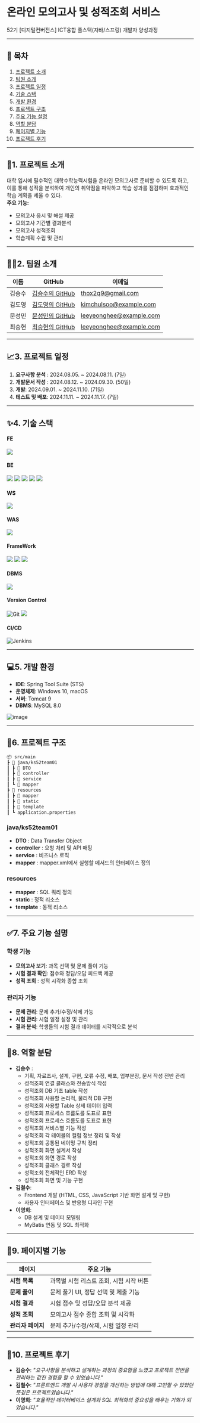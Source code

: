 # **온라인 모의고사 및 성적조회 서비스**  
52기 [디지털컨버전스] ICT융합 풀스택(자바/스프링) 개발자 양성과정

---

## 📖 목차
1. [프로젝트 소개](#1-프로젝트-소개)
2. [팀원 소개](#2-팀원-소개)  
3. [프로젝트 일정](#3-프로젝트-일정)  
4. [기술 스택](#4-기술-스택)  
5. [개발 환경](#5-개발-환경)  
6. [프로젝트 구조](#6-프로젝트-구조)  
7. [주요 기능 설명](#7-주요-기능-설명)  
8. [역할 분담](#8-역할-분담)  
9. [페이지별 기능](#9-페이지별-기능)  
10. [프로젝트 후기](#10-프로젝트-후기)  

---

## 📖1. 프로젝트 소개
대학 입시에 필수적인 대학수학능력시험을 온라인 모의고사로 준비할 수 있도록 하고, 이를 통해 성적을 분석하여 개인의 취약점을 파악하고 학습 성과를 점검하며 효과적인 학습 계획을 세울 수 있다.  
**주요 기능:**
- 모의고사 응시 및 해설 제공
- 모의고사 기간별 결과분석
- 모의고사 성적조회
- 학습계획 수립 및 관리

---

## 🧑‍💻2. 팀원 소개
| 이름   | GitHub                                   | 이메일                |
|--------|------------------------------------------|-----------------------|
| 김승수 | [김승수의 GitHub](https://github.com/thooX2)      | thox2q9@gmail.com     |
| 김도영 | [김도영의 GitHub](https://github.com/kimchulsoo)  | kimchulsoo@example.com |
| 문성민 | [문성민의 GitHub](https://github.com/leeyeonghee) | leeyeonghee@example.com |
| 최승현 | [최승현의 GitHub](https://github.com/leeyeonghee) | leeyeonghee@example.com |

---

## 📈3. 프로젝트 일정
1. **요구사항 분석** : 2024.08.05. ~ 2024.08.11. (7일)
2. **개발문서 작성** : 2024.08.12. ~ 2024.09.30. (50일)
3. **개발**: 2024.09.01. ~ 2024.11.10. (71일)
4. **테스트 및 배포**: 2024.11.11. ~ 2024.11.17. (7일) 

---

## ✨4. 기술 스택

#### FE
<img src="https://img.shields.io/badge/java-007396?style=for-the-badge&logo=java&logoColor=white"> 

#### BE
<img src="https://img.shields.io/badge/HTML5-E34F26?style=for-the-badge&logo=HTML5&logoColor=white"> <img src="https://img.shields.io/badge/css3-1572B6?style=for-the-badge&logo=css3&logoColor=white"> <img src="https://img.shields.io/badge/JS-F7DF1E?style=for-the-badge&logo=javascript&logoColor=black"> <img src="https://img.shields.io/badge/jquery-0769AD?style=for-the-badge&logo=jquery&logoColor=white"> <img src="https://img.shields.io/badge/thymeleaf-005F0F?style=for-the-badge&logo=thymeleaf&logoColor=white">

#### WS
<img src="https://img.shields.io/badge/nginx-009639?style=for-the-badge&logo=nginx&logoColor=black">

#### WAS
<img src="https://img.shields.io/badge/Apache Tomcat-F8DC75?style=for-the-badge&logo=apachetomcat&logoColor=black">

#### FrameWork
<img src="https://img.shields.io/badge/Bootstrap-7952B3?style=for-the-badge&logo=Bootstrap&logoColor=white"> <img src="https://img.shields.io/badge/spring boot-6DB33F?style=for-the-badge&logo=springboot&logoColor=white"> <img src="https://img.shields.io/badge/MyBatis-0D0D0D?style=for-the-badge&logo=MyBatis&logoColor=white">

#### DBMS
<img src="https://img.shields.io/badge/MySQL-4479A1?style=for-the-badge&logo=MySQL&logoColor=white">

#### Version Control
![Git](https://img.shields.io/badge/Git-F05032?style=for-the-badge&logo=git&logoColor=white)
<img src="https://img.shields.io/badge/git hub-181717?style=for-the-badge&logo=github&logoColor=white">

#### CI/CD
![Jenkins](https://img.shields.io/badge/Jenkins-D24939?style=for-the-badge&logo=jenkins&logoColor=white)

---

## 💻5. 개발 환경
- **IDE**: Spring Tool Suite (STS)  
- **운영체제**: Windows 10, macOS  
- **서버**: Tomcat 9  
- **DBMS**: MySQL 8.0  

![image](https://github.com/user-attachments/assets/c1ac2280-d961-44f4-a892-e5494e9093b6)

---

## 📂6. 프로젝트 구조



```bash
📦 src/main 
┣ 📂 java/ks52team01
┃ ┣ 📂 DTO
┃ ┣ 📂 controller 
┃ ┣ 📂 service 
┃ ┗ 📂 mapper
┣ 📂 resources
┃ ┣ 📂 mapper
┃ ┣ 📂 static
┃ ┣ 📂 template
┃ ┗ application.properties
```
### **java/ks52team01**
- **DTO** : Data Transfer Object
- **controller** : 요청 처리 및 API 매핑  
- **service** : 비즈니스 로직  
- **mapper** : mapper.xml에서 실행할 메서드의 인터페이스 정의
### **resources**
- **mapper** : SQL 쿼리 정의
- **static** : 정적 리소스
- **template** : 동적 리소스
---

## ✅7. **주요 기능 설명**
### **학생 기능**
- **모의고사 보기**: 과목 선택 및 문제 풀이 기능  
- **시험 결과 확인**: 점수와 정답/오답 피드백 제공  
- **성적 조회** : 성적 시각화 종합 조회

### **관리자 기능**
- **문제 관리**: 문제 추가/수정/삭제 가능  
- **시험 관리**: 시험 일정 설정 및 관리  
- **결과 분석**: 학생들의 시험 결과 데이터를 시각적으로 분석  

---

## 🎨8. 역할 분담
- **김승수** : 
  - 기획, 자료조사, 설계, 구현, 오류 수정, 배포, 업부분장, 문서 작성 전반 관리
  - 성적조회 연결 클래스와 전송방식 작성
  - 성적조회 DB 기초 table 작성
  - 성적조회 사용할 논리적, 물리적 DB 구현
  - 성적조회 사용할 Table 상세 데이터 입력
  - 성적조회 프로세스 흐름도를 도표로 표현
  - 성적조회 프로세스 흐름도를 도표로 표현
  - 성적조회 서비스별 기능 작성
  - 성적조회 각 테이블의 컬럼 정보 정리 및 작성
  - 성적조회 공통된 네이밍 규칙 정리
  - 성적조회 화면 설계서 작성
  - 성적조회 화면 경로 작성
  - 성적조회 클래스 경로 작성
  - 성적조회 전체적인 ERD 작성
  - 성적조회 화면 및 기능 구현 
- **김철수**: 
  - Frontend 개발 (HTML, CSS, JavaScript 기반 화면 설계 및 구현)  
  - 사용자 인터페이스 및 반응형 디자인 구현  
- **이영희**: 
  - DB 설계 및 데이터 모델링  
  - MyBatis 연동 및 SQL 최적화  

---

## 📄9. **페이지별 기능**
| 페이지          | 주요 기능                                                              |
|------------------|-----------------------------------------------------------------------|
| **시험 목록**    | 과목별 시험 리스트 조회, 시험 시작 버튼                               |
| **문제 풀이**    | 문제 풀기 UI, 정답 선택 및 제출 기능                                  |
| **시험 결과**    | 시험 점수 및 정답/오답 분석 제공                                     |
| **성적 조회**    | 모의고사 점수 종합 조회 및 시각화                                    |
| **관리자 페이지** | 문제 추가/수정/삭제, 시험 일정 관리                                  |

---

## 💬10. **프로젝트 후기**
- **김승수**: *"요구사항을 분석하고 설계하는 과정의 중요함을 느꼈고 프로젝트 전반을 관리하는 값진 경험을 할 수 있었습니다."*  
- **김철수**: *"프론트엔드 개발 시 사용자 경험을 개선하는 방법에 대해 고민할 수 있었던 뜻깊은 프로젝트였습니다."*  
- **이영희**: *"효율적인 데이터베이스 설계와 SQL 최적화의 중요성을 배우는 기회가 되었습니다."*

---
